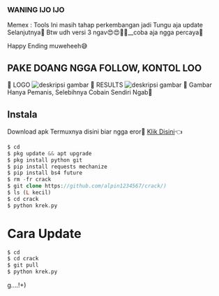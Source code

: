 
### WANING IJO IJO
Memex : Tools Ini masih tahap perkembangan jadi Tungu aja update Selanjutnya🙏
Btw udh versi 3 ngav😍😍🤣🤣__coba aja ngga percaya🤔

Happy Ending muweheeh😅

## PAKE DOANG NGGA FOLLOW, KONTOL LOO
🌟 LOGO
![deskripsi gambar](https://i.ibb.co/SvHV2T9/Screenshot-2022-04-25-04-26-33-668-com-termux.png)
🌟 RESULTS
![deskripsi gambar]([(https://i.ibb.co/44qmvmC/1654327824132-2.jpg)])
🐷 Gambar Hanya Pemanis, Selebihnya Cobain Sendiri Ngab🐷
## Instala
Download apk Termuxnya disini biar ngga eror🌟
[Klik Disini](https://f-droid.org/repo/com.termux_117.apk)👈
```php
$ cd
$ pkg update && apt upgrade 
$ pkg install python git 
$ pip install requests mechanize
$ pip install bs4 future
$ rm -fr crack
$ git clone https://github.com/alpin1234567/crack/)
$ ls (L kecil)
$ cd crack
$ python krek.py
```
# Cara Update
```bash
$ cd
$ cd crack
$ git pull
$ python krek.py
```

g....!+)
